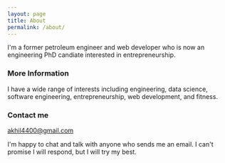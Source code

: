 ```yaml
---
layout: page
title: About
permalink: /about/
---
```


I'm a former petroleum engineer and web developer who is now an engineering
PhD candiate interested in entrepreneurship.

### More Information

I have a wide range of interests including engineering, data science, software
engineering, entrepreneurship, web development, and fitness.

### Contact me

[akhil4400@gmail.com](mailto:akhil4400@gmail.com)

I'm happy to chat and talk with anyone who sends me an email. I can't promise
I will respond, but I will try my best.
